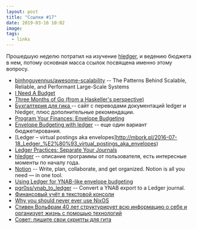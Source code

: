 ```yaml
---
layout: post
title: "Ссылки #17"
date: 2019-03-16 10:02
image:
tags:
  - links
---
```

Прошедшую неделю потратил на изучение [hledger](https://hledger.org/), и ведению бюджета в нем, потому основная масса ссылок посвящена именно этому вопросу.

* [binhnguyennus/awesome-scalability](https://github.com/binhnguyennus/awesome-scalability) -- 
The Patterns Behind Scalable, Reliable, and Performant Large-Scale Systems
* [I Need A Budget](https://memo.barrucadu.co.uk/2018-budget.html)
* [Three Months of Go (from a Haskeller's perspective)](https://memo.barrucadu.co.uk/three-months-of-go.html)
* [Бухгалтерия для гика ](https://ledger-ru.github.io/getting-started/) -- сайт с переводами документаций ledger и hledger, плюс дополнительные рекомендации.
* [Program Your Finances: Envelope Budgeting](https://www.petekeen.net/program-your-finances-envelope-budgeting)
* [Envelope Budgeting with ledger](https://www.frdmtoplay.com/envelope-budgeting-with-ledger/) -- еще один вариант бюджетирования.
* [Ledger – virtual postings aka envelopes]http://mbork.pl/2016-07-18_Ledger_%E2%80%93_virtual_postings_aka_envelopes)
* [Ledger Practices: Separate Your Journals](https://felixcrux.com/blog/ledger-practices-separate-your-journals)
* [hledger](https://memo.barrucadu.co.uk/hledger.html) -- описание программы от пользователя, есть интересные моменты по началу года.
* [Notion](https://www.notion.so/) -- Write, plan, collaborate, and get organized. Notion is all you need — in one tool.
* [Using Ledger for YNAB-like envelope budgeting](https://emacs.cafe/ledger/emacs/ynab/budgeting/2018/06/12/elbank-ynab.html)
* [pgr0ss/ynab_to_ledger](https://github.com/pgr0ss/ynab_to_ledger) -- Convert a YNAB export to a Ledger journal.
* [Финансовый учёт в текстовой консоли](https://habr.com/ru/post/308434/)
* [Why you should never ever use NixOS](https://dev-ops-notes.com/nixos/why-you-should-never-ever-use-nixos/)
* [Стивен Вольфрам 40 лет структурирует всю информацию о себе и организует жизнь с помощью технологий](https://vc.ru/life/60966-stiven-volfram-40-let-strukturiruet-vsyu-informaciyu-o-sebe-i-organizuet-zhizn-s-pomoshchyu-tehnologiy)
* [Совет: пишите свои скрипты для гита](https://marinintim.com/2019/git-scripts/)
